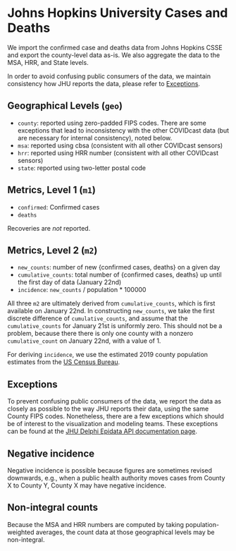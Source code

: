# Johns Hopkins University Cases and Deaths

We import the confirmed case and deaths data from Johns Hopkins CSSE and export
the county-level data as-is.  We also aggregate the data to the MSA, HRR, and
State levels.

In order to avoid confusing public consumers of the data, we maintain
consistency how JHU reports the data, please refer to [Exceptions](#Exceptions).

## Geographical Levels (`geo`)
* `county`: reported using zero-padded FIPS codes.  There are some exceptions
  that lead to inconsistency with the other COVIDcast data (but are necessary
  for internal consistency), noted below.  
* `msa`: reported using cbsa (consistent with all other COVIDcast sensors)
* `hrr`: reported using HRR number (consistent with all other COVIDcast sensors)
* `state`: reported using two-letter postal code

## Metrics, Level 1 (`m1`)
* `confirmed`: Confirmed cases
* `deaths`

Recoveries are _not_ reported.

## Metrics, Level 2 (`m2`)
* `new_counts`: number of new {confirmed cases, deaths} on a given day
* `cumulative_counts`: total number of {confirmed cases, deaths} up until the
  first day of data (January 22nd)
* `incidence`: `new_counts` / population * 100000

All three `m2` are ultimately derived from `cumulative_counts`, which is first
available on January 22nd.  In constructing `new_counts`, we take the first
discrete difference of `cumulative_counts`,  and assume that the
`cumulative_counts` for January 21st is uniformly zero.  This should not be a
problem, because there there is only one county with a nonzero
`cumulative_count` on January 22nd, with a value of 1.

For deriving `incidence`, we use the estimated 2019 county population estimates
from the [US Census Bureau](https://www.census.gov/data/tables/time-series/demo/popest/2010s-counties-total.html).

## Exceptions

To prevent confusing public consumers of the data, we report the data as closely
as possible to the way JHU reports their data, using the same County FIPS codes.
Nonetheless, there are a few exceptions which should be of interest to the
visualization and modeling teams. These exceptions can be found at the [JHU Delphi
Epidata API documentation page](https://cmu-delphi.github.io/delphi-epidata/api/covidcast-signals/jhu-csse.html#geographical-exceptions).

## Negative incidence

Negative incidence is possible because figures are sometimes revised
downwards, e.g., when a public health authority moves cases from County X
to County Y, County X may have negative incidence.

## Non-integral counts

Because the MSA and HRR numbers are computed by taking population-weighted
averages, the count data at those geographical levels may be non-integral.

